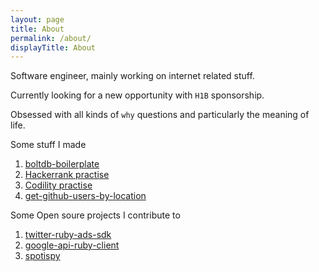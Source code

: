 ```yaml
---
layout: page
title: About
permalink: /about/
displayTitle: About 
---
```


Software engineer, mainly working on internet related stuff.

Currently looking for a new opportunity with `H1B` sponsorship.

Obsessed with all kinds of `why` questions and particularly the meaning of life.

Some stuff I made

1. [boltdb-boilerplate](https://github.com/bobintornado/boltdb-boilerplate)
2. [Hackerrank practise](https://github.com/bobintornado/hackerrank)
3. [Codility practise](https://github.com/bobintornado/Codility)
4. [get-github-users-by-location](https://github.com/bobintornado/get-github-users-by-location)

Some Open soure projects I contribute to

1. [twitter-ruby-ads-sdk](https://github.com/twitterdev/twitter-ruby-ads-sdk)
2. [google-api-ruby-client](https://github.com/google/google-api-ruby-client)
3. [spotispy](https://github.com/bobintornado/spotispy)
